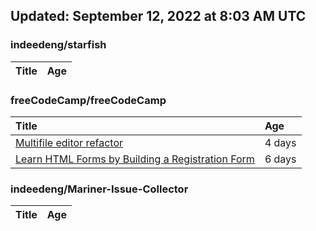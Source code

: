 ## Updated: September 12, 2022 at 8:03 AM UTC


### indeedeng/starfish
|**Title**|**Age**|
|:----|:----|


### freeCodeCamp/freeCodeCamp
|**Title**|**Age**|
|:----|:----|
|[Multifile editor refactor](https://github.com/freeCodeCamp/freeCodeCamp/issues/47467)|4&nbsp;days|
|[Learn HTML Forms by Building a Registration Form](https://github.com/freeCodeCamp/freeCodeCamp/issues/47456)|6&nbsp;days|


### indeedeng/Mariner-Issue-Collector
|**Title**|**Age**|
|:----|:----|